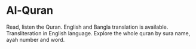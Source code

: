 # Al-Quran
Read, listen the Quran. English and Bangla translation is available. Transliteration in English language. Explore the whole quran by sura name, ayah number and word.
